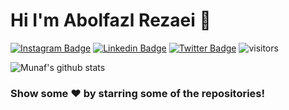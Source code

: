 # Hi I'm Abolfazl Rezaei 👋
<!--Website -->
[![Instagram Badge](https://img.shields.io/badge/-Instagram-e4405f?style=flat-square&logo=Instagram&logoColor=white)](https://instagram.com/abm._.rzei)
[![Linkedin Badge](https://img.shields.io/badge/-LinkedIn-0e76a8?style=flat-square&logo=Linkedin&logoColor=white)](https://linkedin.com/in/abolfazl-rezaei)
[![Twitter Badge](https://img.shields.io/badge/-Twitter-00acee?style=flat-square&logo=Twitter&logoColor=white)](https://twitter.com/AbmRzei)
![visitors](https://visitor-badge.laobi.icu/badge?page_id=AbolfaZlRezaEe.AbolfaZlRezaEe)

![Munaf's github stats](https://github-readme-stats.vercel.app/api?username=AbolfaZlRezaEe&show_icons=true)


### Show some ❤️ by starring some of the repositories!
